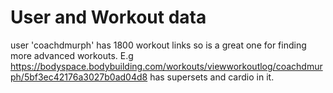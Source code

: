 # User and Workout data

user 'coachdmurph' has 1800 workout links so is a great one for finding more advanced workouts. E.g
https://bodyspace.bodybuilding.com/workouts/viewworkoutlog/coachdmurph/5bf3ec42176a3027b0ad04d8 has supersets and cardio in it.
